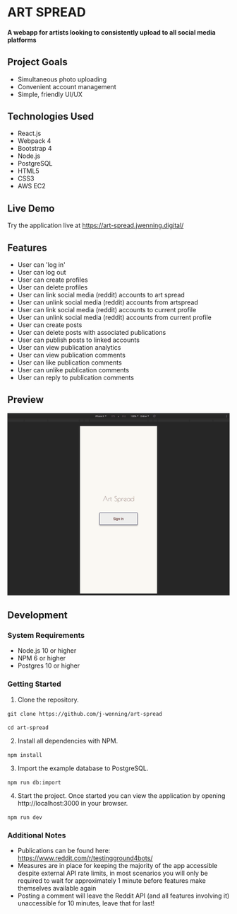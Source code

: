 # ART SPREAD

#### A webapp for artists looking to consistently upload to all social media platforms

## Project Goals
* Simultaneous photo uploading
* Convenient account management
* Simple, friendly UI/UX

## Technologies Used
* React.js
* Webpack 4
* Bootstrap 4
* Node.js
* PostgreSQL
* HTML5
* CSS3
* AWS EC2

## Live Demo
Try the application live at https://art-spread.jwenning.digital/

## Features
* User can 'log in'
* User can log out
* User can create profiles
* User can delete profiles
* User can link social media (reddit) accounts to art spread
* User can unlink social media (reddit) accounts from artspread
* User can link social media (reddit) accounts to current profile
* User can unlink social media (reddit) accounts from current profile
* User can create posts
* User can delete posts with associated publications
* User can publish posts to linked accounts
* User can view publication analytics
* User can view publication comments
* User can like publication comments
* User can unlike publication comments
* User can reply to publication comments

## Preview
![alt text](./images/art-spread.gif)

## Development
### System Requirements
* Node.js 10 or higher
* NPM 6 or higher
* Postgres 10 or higher

### Getting Started
1. Clone the repository.

`git clone https://github.com/j-wenning/art-spread`

`cd art-spread`

2. Install all dependencies with NPM.

`npm install`

3. Import the example database to PostgreSQL.

`npm run db:import`

4. Start the project. Once started you can view the application by opening http://localhost:3000 in your browser.

`npm run dev`

### Additional Notes
* Publications can be found here: https://www.reddit.com/r/testingground4bots/
* Measures are in place for keeping the majority of the app accessible despite external API rate limits, in most scenarios you will only be required to wait for approximately 1 minute before features make themselves available again
* Posting a comment will leave the Reddit API (and all features involving it) unaccessible for 10 minutes, leave that for last!
